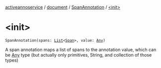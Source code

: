 [activeannoservice](../../index.md) / [document](../index.md) / [SpanAnnotation](index.md) / [&lt;init&gt;](./-init-.md)

# &lt;init&gt;

`SpanAnnotation(spans: `[`List`](https://kotlinlang.org/api/latest/jvm/stdlib/kotlin.collections/-list/index.html)`<`[`Span`](../-span/index.md)`>, value: `[`Any`](https://kotlinlang.org/api/latest/jvm/stdlib/kotlin/-any/index.html)`)`

A span annotation maps a list of spans to the annotation value, which can be [Any](https://kotlinlang.org/api/latest/jvm/stdlib/kotlin/-any/index.html) type
(but actually only primitives, String, and collection of those types)

